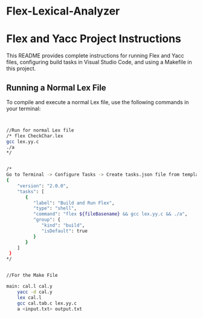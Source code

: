 # Flex-Lexical-Analyzer


# Flex and Yacc Project Instructions

This README provides complete instructions for running Flex and Yacc files, configuring build tasks in Visual Studio Code, and using a Makefile in this project.

## Running a Normal Lex File

To compile and execute a normal Lex file, use the following commands in your terminal:

```bash


//Run for normal Lex file 
/* flex CheckChar.lex
gcc lex.yy.c
./a
*/


/*
Go to Terminal -> Configure Tasks -> Create tasks.json file from template -> Others. This will create a tasks.json file.
{
    "version": "2.0.0",
    "tasks": [
       {
          "label": "Build and Run Flex",
          "type": "shell",
          "command": "flex ${fileBasename} && gcc lex.yy.c && ./a",
          "group": {
             "kind": "build",
             "isDefault": true
          }
       }
    ]
 }
*/


//For the Make File 

main: cal.l cal.y
	yacc -d cal.y
	lex cal.l
	gcc cal.tab.c lex.yy.c
	a <input.txt> output.txt